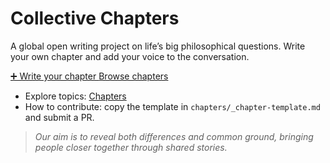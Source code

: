 <div class="cc-hero">
  <h1>Collective Chapters</h1>
  <p>A global open writing project on life’s big philosophical questions. Write your own chapter and add your voice to the conversation.</p>
  <div class="cc-actions">
    <a class="md-button md-button--primary" data-cc-cta="add-chapter" data-cc-topic="home"
       href="https://github.com/openupbooks/collectivechapters/issues/new?template=submit-chapter.yml&title=Chapter%3A%20Your%20topic&labels=chapter-submission">
      ➕ Write your chapter
    </a>
    <a class="md-button" href="chapters/index.md">Browse chapters</a>
  </div>
</div>

- Explore topics: [Chapters](chapters/index.md)  
- How to contribute: copy the template in `chapters/_chapter-template.md` and submit a PR.

> *Our aim is to reveal both differences and common ground, bringing people closer together through shared stories.*
